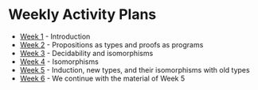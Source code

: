 # Weekly Activity Plans

 * [Week 1](files/week1.md) - Introduction
 * [Week 2](files/week2.md) - Propositions as types and proofs as programs
 * [Week 3](files/week3.md) - Decidability and isomorphisms
 * [Week 4](files/week4.md) - Isomorphisms
 * [Week 5](files/week5.md) - Induction, new types, and their isomorphisms with old types
 * [Week 6](files/week6.md) - We continue with the material of Week 5
